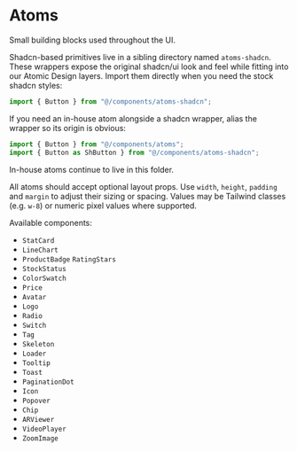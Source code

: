 # Atoms

Small building blocks used throughout the UI.

Shadcn-based primitives live in a sibling directory named `atoms-shadcn`. These wrappers expose the original shadcn/ui look and feel while fitting into our Atomic Design layers. Import them directly when you need the stock shadcn styles:

```ts
import { Button } from "@/components/atoms-shadcn";

```

If you need an in-house atom alongside a shadcn wrapper, alias the
wrapper so its origin is obvious:

```ts
import { Button } from "@/components/atoms";
import { Button as ShButton } from "@/components/atoms-shadcn";
```

In-house atoms continue to live in this folder.

All atoms should accept optional layout props. Use `width`, `height`, `padding` and
`margin` to adjust their sizing or spacing. Values may be Tailwind classes
(e.g. `w-8`) or numeric pixel values where supported.

Available components:

- `StatCard`
- `LineChart`
- `ProductBadge`
  `RatingStars`
- `StockStatus`
- `ColorSwatch`
- `Price`
- `Avatar`
- `Logo`
- `Radio`
- `Switch`
- `Tag`
- `Skeleton`
- `Loader`
- `Tooltip`
- `Toast`
- `PaginationDot`
- `Icon`
- `Popover`
- `Chip`
- `ARViewer`
- `VideoPlayer`
- `ZoomImage`
